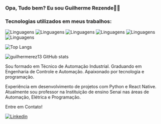 ### Opa, Tudo bem? Eu sou Guilherme Rezende👍🏻

### Tecnologias utilizados em meus trabalhos:
![Linguagens](https://img.shields.io/badge/JavaScript-F7DF1E?style=for-the-badge&logo=javascript&logoColor=black)
![Linguagens](https://img.shields.io/badge/HTML5-E34F26?style=for-the-badge&logo=html5&logoColor=white)
![Linguagens](https://img.shields.io/badge/CSS3-1572B6?style=for-the-badge&logo=css3&logoColor=white)
![Linguagens](https://img.shields.io/badge/React_Native-20232A?style=for-the-badge&logo=react&logoColor=61DAFB)
![Linguagens](https://img.shields.io/badge/Python-14354C?style=for-the-badge&logo=python&logoColor=white)
![Linguagens](https://img.shields.io/badge/Python-14354C?style=for-the-badge&logo=python&logoColor=white)

![Top Langs](https://github-readme-stats.vercel.app/api/top-langs/?username=guilhermerez13&hide_progress=true)

![guilhermerez13 GitHub stats](https://github-readme-stats.vercel.app/api?username=guilhermerez13&show_icons=true&theme=dracula)

Sou formado em Técnico de Automação Industrial. Graduando em Engenharia de Controle e Automação.
Apaixonado por tecnologia e programação.

Experiência em desenvolvimento de projetos com Python e React Native.
Atualmente sou professor na Instituição de ensino Senai nas áreas de Automação, Elétrica e Programação.

Entre em Contato!

[![Linkedin](https://img.shields.io/badge/LinkedIn-0077B5?style=for-the-badge&logo=linkedin&logoColor=white
)](https://www.linkedin.com/in/guilherme-camargo-654186221/)
